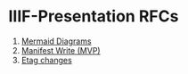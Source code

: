 # IIIF-Presentation RFCs

1. [Mermaid Diagrams](0001-mermaid-diagrams.md)
2. [Manifest Write (MVP)](0002-manifest-write-mvp.md)
3. [Etag changes](0003-etag-changes.md)